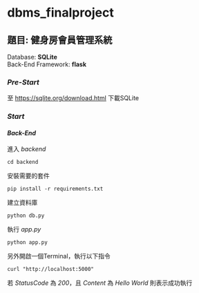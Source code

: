 # dbms_finalproject

## 題目: 健身房會員管理系統
   Database: **SQLite** <br>
   Back-End Framework: **flask**

### *Pre-Start*
  至 https://sqlite.org/download.html 下載SQLite

### *Start*

#### *Back-End* 

進入 *backend*
```shell
cd backend
```
安裝需要的套件
```shell
pip install -r requirements.txt
```
建立資料庫
```shell
python db.py
```
執行 *app.py*
```shell
python app.py
```
另外開啟一個Terminal，執行以下指令
```shell
curl "http://localhost:5000"
```
若 *StatusCode* 為 *200*，且 *Content* 為 *Hello World* 則表示成功執行
